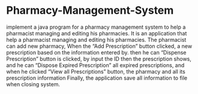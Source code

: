 # Pharmacy-Management-System
implement a java program for a pharmacy management system to help a pharmacist managing and editing his pharmacies. 
It is an application that help a pharmacist managing and editing his pharmacies. The pharmacist can add new pharmacy, 
When the “Add Prescription” button clicked, a new prescription based on the information entered by. 
then he can “Dispense Prescription” button is clicked, by input the ID then the prescription shows, 
and he can “Dispose Expired Prescription” all expired prescriptions, and when he clicked “View all Prescriptions” button, 
the pharmacy and all its prescription information Finally, the application save all information to file when closing system.
